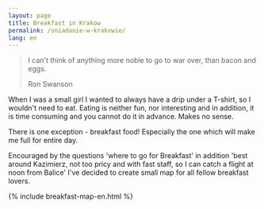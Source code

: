 ```yaml
---
layout: page
title: Breakfast in Krakow
permalink: /sniadanie-w-krakowie/
lang: en
---
```


> I can't think of anything more noble to go to war over, than bacon and eggs.
>
> Ron Swanson 

When I was a small girl I wanted to always have a drip under a T-shirt, so I wouldn't need to eat. Eating is neither fun, nor interesting and in addition,
it is time consuming and you cannot do it in advance. Makes no sense.

There is one exception - breakfast food! Especially the one which will make me full for entire day.

Encouraged by the questions 'where to go for Breakfast' in addition 'best around Kazimierz, not too pricy and with fast staff, so I can catch a flight at noon from Balice'
I've decided to create small map for all fellow breakfast lovers.


{% include breakfast-map-en.html %}
